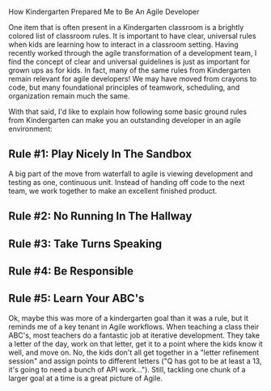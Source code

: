 How Kindergarten Prepared Me to Be An Agile Developer

One item that is often present in a Kindergarten classroom is a brightly colored list of classroom rules. It is important to have clear, universal rules
when kids are learning how to interact in a classroom setting.
Having recently worked through the agile transformation of a development team, I find the concept of clear and universal guidelines is
just as important for grown ups as for kids. In fact, many of the same rules from Kindergarten remain relevant for agile developers! We may have moved from crayons to code, but many foundational principles of teamwork, scheduling, and organization remain much the same.

With that said, I'd like to explain how following some basic ground rules from Kindergarten can make you an outstanding developer in an agile
environment:

## Rule #1: Play Nicely In The Sandbox
A big part of the move from waterfall to agile is viewing development and testing as one, continuous unit. Instead of handing off code to the next team, we work together to make an
excellent finished product.

## Rule #2: No Running In The Hallway

## Rule #3: Take Turns Speaking


## Rule #4: Be Responsible

## Rule #5: Learn Your ABC's
Ok, maybe this was more of a kindergarten goal than it was a rule, but it reminds me of a key tenant in Agile workflows. 
When teaching a class their ABC's, most teachers do a fantastic job at iterative development. They take a letter of the day, work on that letter, get it to a point where the kids know it well, and move on. No, the kids don't all get together in a "letter refinement session" and assign points to different letters ("Q has got to be at least a 13, it's going to need a bunch of API work..."). Still, tackling one chunk of a larger goal at a time is a great picture of Agile.

